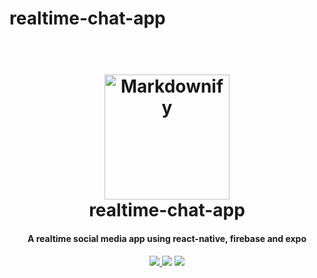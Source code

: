 ﻿# realtime-chat-app
 <h1 align="center">
  <br>
  <a href="https://cdn0.iconfinder.com/data"><img src="https://cdn0.iconfinder.com/data/icons/social-messaging-ui-color-and-lines-1/2/12-512.png" alt="Markdownify" width="200"></a>
  <br>
  realtime-chat-app
  <br>
</h1>
<h4 align="center">A realtime social media app using react-native, firebase and expo </h4>
<p align="center">
   <a href="https://img.shields.io">
    <img src="https://img.shields.io/badge/react--native-mobile-blue">
  </a>
   <a href="https://img.shields.io/badge"><img src="https://img.shields.io/badge/firebase-firebase--tools-orange"></a>
  <a href="https://img.shields.io">
    <img src="https://img.shields.io/badge/expo--platform-native-blue">
  </a>
 </p>

